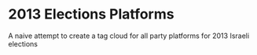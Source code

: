 # 2013 Elections Platforms

A naive attempt to create a tag cloud for all party platforms for 2013 Israeli elections
